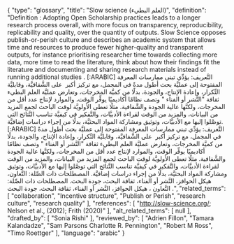{
    "type": "glossary",
    "title": "Slow science (العلم البطيء)",
    "definition": "Definition : Adopting Open Scholarship practices leads to a longer research process overall, with more focus on transparency, reproducibility, replicability and quality, over the quantity of outputs. Slow Science opposes publish-or-perish culture and describes an academic system that allows time and resources to produce fewer higher-quality and transparent outputs, for instance prioritising researcher time towards collecting more data, more time to read the literature, think about how their findings fit the literature and documenting and sharing research materials instead of running additional studies . [:ARABIC] التَّعريف: يؤدِّي تبني ممارسات المعرفة المفتوحة إلى عمليَّة بحث أطول مدةً في المجمل، مع تركيز أكبر  على الشَّفافيَّة، وقابليَّة التِّكرار، وإعادة الإنتاج، والجودة، بدلًا من كميَّة المخرجات، وتعارض عمليَّة العلم البطيء ثقافة \"النَّشر أو الفناء \" وتصف نظامًا أكاديميًا يوفِّر الوقت، والموارد لإنتاج عدد أقل من المخرجات، ولكنَّها عالية الجودة والشَّفافية. مثلًا تعطى الأولويَّة لوقت الباحث لجمع المزيد من البيانات، والمزيد من الوقت لقراءة الأدبيَّات، والتَّفكير في كيفيَّة تناسب النَّتائج التي توصَّلوا إليها مع الأدبيَّات، وتوثيق ومشاركة المواد البحثيَّة، بدلًا من إجراء دراسات إضافيَّة. [:ARABIC] التَّعريف: يؤدِّي تبني ممارسات المعرفة المفتوحة إلى عمليَّة بحث أطول مدةً في المجمل، مع تركيز أكبر  على الشَّفافيَّة، وقابليَّة التِّكرار، وإعادة الإنتاج، والجودة، بدلًا من كميَّة المخرجات، وتعارض عمليَّة العلم البطيء ثقافة \"النَّشر أو الفناء \" وتصف نظامًا أكاديميًا يوفِّر الوقت، والموارد لإنتاج عدد أقل من المخرجات، ولكنَّها عالية الجودة والشَّفافية. مثلًا تعطى الأولويَّة لوقت الباحث لجمع المزيد من البيانات، والمزيد من الوقت لقراءة الأدبيَّات، والتَّفكير في كيفيَّة تناسب النَّتائج التي توصَّلوا إليها مع الأدبيَّات، وتوثيق ومشاركة المواد البحثيَّة، بدلًا من إجراء دراسات إضافيَّة. المصطلحات ذات الصِّلة: التَّعاون، هيكل الحوافز، النَّشر أو الفناء، ثقافة البحث، جودة البحث. المصطلحات ذات الصِّلة: التَّعاون ، هيكل الحوافز، النَّشر أو الفناء، ثقافة البحث، جودة البحث .",
    "related_terms": [
        "collaboration",
        "Incentive structure",
        "Publish or Perish",
        "research culture",
        "research quality"
    ],
    "references": [
        "http://slow-science.org/; Nelson et al., (2012); Frith (2020)"
    ],
    "alt_related_terms": [
        null
    ],
    "drafted_by": [
        "Sonia Rishi"
    ],
    "reviewed_by": [
        "Adrien Fillon",
        "Tamara Kalandadze",
        "Sam Parsons Charlotte R. Pennington",
        "Robert M Ross",
        "Timo Roettger"
    ],
    "language": "arabic"
}